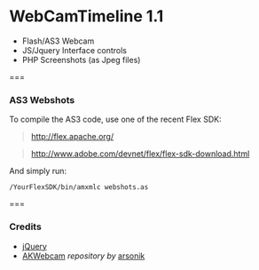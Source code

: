 # WebCamTimeline 1.1

*   Flash/AS3 Webcam
*   JS/Jquery Interface controls
*   PHP Screenshots (as Jpeg files)



===

### AS3 Webshots

To compile the AS3 code, use one of the recent Flex SDK:

> <http://flex.apache.org/>

> <http://www.adobe.com/devnet/flex/flex-sdk-download.html>

And simply run:

    /YourFlexSDK/bin/amxmlc webshots.as


	
===
### Credits

*   [jQuery](http://jquery.org)
*   [AKWebcam](https://github.com/arsonik/AKWebcam) *repository by* [arsonik](https://github.com/arsonik)

